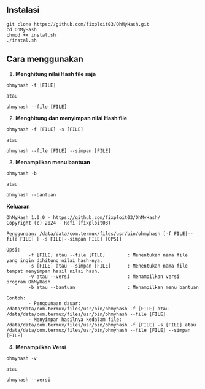 ## Instalasi 

```
git clone https://github.com/fixploit03/OhMyHash.git
cd OhMyHash
chmod +x instal.sh
./instal.sh
```

## Cara menggunakan 

1. **Menghitung nilai Hash file saja**

```
ohmyhash -f [FILE]

atau

ohmyhash --file [FILE]
```

2. **Menghitung dan menyimpan nilai Hash file**

```
ohmyhash -f [FILE] -s [FILE]

atau

ohmyhash --file [FILE] --simpan [FILE]
```

3. **Menampilkan menu bantuan**

```
ohmyhash -b

atau

ohmyhash --bantuan
```

**Keluaran**

```
OhMyHash 1.0.0 - https://github.com/fixploit03/OhMyHash/
Copyright (c) 2024 - Rofi (fixploit03)

Penggunaan: /data/data/com.termux/files/usr/bin/ohmyhash [-f FILE|--file FILE] [ -s FILE|--simpan FILE] [OPSI]

Opsi:
        -f [FILE] atau --file [FILE]        : Menentukan nama file yang ingin dihitung nilai hash-nya.
        -s [FILE] atau --simpan [FILE]      : Menentukan nama file tempat menyimpan hasil nilai hash.
        -v atau --versi                     : Menampilkan versi program OhMyHash
        -b atau --bantuan                   : Menampilkan menu bantuan

Contoh:
        - Penggunaan dasar: /data/data/com.termux/files/usr/bin/ohmyhash -f [FILE] atau /data/data/com.termux/files/usr/bin/ohmyhash --file [FILE]
        - Menyimpan hasilnya kedalam file: /data/data/com.termux/files/usr/bin/ohmyhash -f [FILE] -s [FILE] atau /data/data/com.termux/files/usr/bin/ohmyhash --file [FILE] --simpan [FILE]
```

4. **Menampilkan Versi**


```
ohmyhash -v

atau

ohmyhash --versi
```
